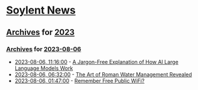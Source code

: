 # [Soylent News](../../../README.md)

## [Archives](../../index.md) for [2023](../index.md)

### [Archives](../../index.md) for [2023-08-06](index.md)

* [2023-08-06, 11:16:00](https://soylentnews.org/article.pl?sid=23/08/05/1718249&from=rss) - [A Jargon-Free Explanation of How AI Large Language Models Work](https://soylentnews.org/article.pl?sid=23/08/05/1718249&from=rss)
* [2023-08-06, 06:32:00](https://soylentnews.org/article.pl?sid=23/08/05/1710244&from=rss) - [The Art of Roman Water Management Revealed](https://soylentnews.org/article.pl?sid=23/08/05/1710244&from=rss)
* [2023-08-06, 01:47:00](https://soylentnews.org/article.pl?sid=23/08/05/048204&from=rss) - [Remember Free Public WiFi?](https://soylentnews.org/article.pl?sid=23/08/05/048204&from=rss)

